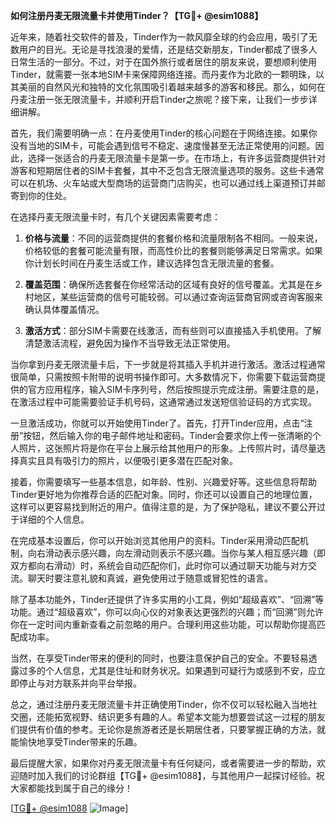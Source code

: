 **如何注册丹麦无限流量卡并使用Tinder？【TG💪+ @esim1088】**

近年来，随着社交软件的普及，Tinder作为一款风靡全球的约会应用，吸引了无数用户的目光。无论是寻找浪漫的爱情，还是结交新朋友，Tinder都成了很多人日常生活的一部分。不过，对于在国外旅行或者居住的朋友来说，要想顺利使用Tinder，就需要一张本地SIM卡来保障网络连接。而丹麦作为北欧的一颗明珠，以其美丽的自然风光和独特的文化氛围吸引着越来越多的游客和移民。那么，如何在丹麦注册一张无限流量卡，并顺利开启Tinder之旅呢？接下来，让我们一步步详细讲解。

首先，我们需要明确一点：在丹麦使用Tinder的核心问题在于网络连接。如果你没有当地的SIM卡，可能会遇到信号不稳定、速度慢甚至无法正常使用的问题。因此，选择一张适合的丹麦无限流量卡是第一步。在市场上，有许多运营商提供针对游客和短期居住者的SIM卡套餐，其中不乏包含无限流量选项的服务。这些卡通常可以在机场、火车站或大型商场的运营商门店购买，也可以通过线上渠道预订并邮寄到你的住处。

在选择丹麦无限流量卡时，有几个关键因素需要考虑：

1. **价格与流量**：不同的运营商提供的套餐价格和流量限制各不相同。一般来说，价格较低的套餐可能流量有限，而高性价比的套餐则能够满足日常需求。如果你计划长时间在丹麦生活或工作，建议选择包含无限流量的套餐。

2. **覆盖范围**：确保所选套餐在你经常活动的区域有良好的信号覆盖。尤其是在乡村地区，某些运营商的信号可能较弱。可以通过查询运营商官网或咨询客服来确认具体覆盖情况。

3. **激活方式**：部分SIM卡需要在线激活，而有些则可以直接插入手机使用。了解清楚激活流程，避免因为操作不当导致无法正常使用。

当你拿到丹麦无限流量卡后，下一步就是将其插入手机并进行激活。激活过程通常很简单，只需按照卡附带的说明书操作即可。大多数情况下，你需要下载运营商提供的官方应用程序，输入SIM卡序列号，然后按照提示完成注册。需要注意的是，在激活过程中可能需要验证手机号码，这通常通过发送短信验证码的方式实现。

一旦激活成功，你就可以开始使用Tinder了。首先，打开Tinder应用，点击“注册”按钮，然后输入你的电子邮件地址和密码。Tinder会要求你上传一张清晰的个人照片，这张照片将是你在平台上展示给其他用户的形象。上传照片时，请尽量选择真实且具有吸引力的照片，以便吸引更多潜在匹配对象。

接着，你需要填写一些基本信息，如年龄、性别、兴趣爱好等。这些信息将帮助Tinder更好地为你推荐合适的匹配对象。同时，你还可以设置自己的地理位置，这样可以更容易找到附近的用户。值得注意的是，为了保护隐私，建议不要公开过于详细的个人信息。

在完成基本设置后，你可以开始浏览其他用户的资料。Tinder采用滑动匹配机制，向右滑动表示感兴趣，向左滑动则表示不感兴趣。当你与某人相互感兴趣（即双方都向右滑动）时，系统会自动匹配你们，此时你可以通过聊天功能与对方交流。聊天时要注意礼貌和真诚，避免使用过于随意或冒犯性的语言。

除了基本功能外，Tinder还提供了许多实用的小工具，例如“超级喜欢”、“回溯”等功能。通过“超级喜欢”，你可以向心仪的对象表达更强烈的兴趣；而“回溯”则允许你在一定时间内重新查看之前忽略的用户。合理利用这些功能，可以帮助你提高匹配成功率。

当然，在享受Tinder带来的便利的同时，也要注意保护自己的安全。不要轻易透露过多的个人信息，尤其是住址和财务状况。如果遇到可疑行为或感到不安，应立即停止与对方联系并向平台举报。

总之，通过注册丹麦无限流量卡并正确使用Tinder，你不仅可以轻松融入当地社交圈，还能拓宽视野、结识更多有趣的人。希望本文能为想要尝试这一过程的朋友们提供有价值的参考。无论你是旅游者还是长期居住者，只要掌握正确的方法，就能愉快地享受Tinder带来的乐趣。

最后提醒大家，如果你对丹麦无限流量卡有任何疑问，或者需要进一步的帮助，欢迎随时加入我们的讨论群组【TG💪+ @esim1088】，与其他用户一起探讨经验。祝大家都能找到属于自己的缘分！

[[TG💪+ @esim1088](https://t.me/s/esim1088) ![Image](https://i.postimg.cc/4NQfJmqS/Snipaste-2025-05-13-00-14-12.png)]